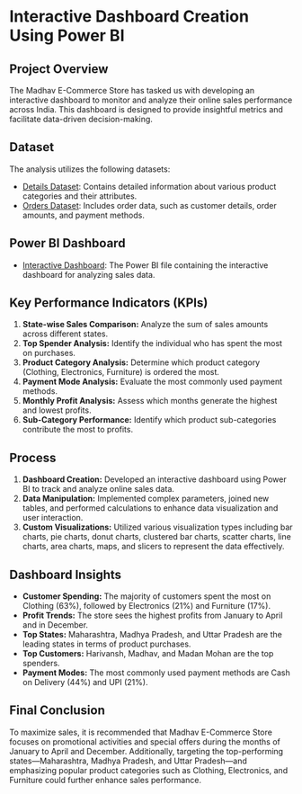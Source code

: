 # Interactive Dashboard Creation Using Power BI

## Project Overview

The Madhav E-Commerce Store has tasked us with developing an interactive dashboard to monitor and analyze their online sales performance across India. This dashboard is designed to provide insightful metrics and facilitate data-driven decision-making.

## Dataset

The analysis utilizes the following datasets:

- [Details Dataset](path/to/details.csv): Contains detailed information about various product categories and their attributes.
- [Orders Dataset](path/to/orders.csv): Includes order data, such as customer details, order amounts, and payment methods.

## Power BI Dashboard

- [Interactive Dashboard](path/to/ecom.pbix): The Power BI file containing the interactive dashboard for analyzing sales data.

## Key Performance Indicators (KPIs)

1. **State-wise Sales Comparison:** Analyze the sum of sales amounts across different states.
2. **Top Spender Analysis:** Identify the individual who has spent the most on purchases.
3. **Product Category Analysis:** Determine which product category (Clothing, Electronics, Furniture) is ordered the most.
4. **Payment Mode Analysis:** Evaluate the most commonly used payment methods.
5. **Monthly Profit Analysis:** Assess which months generate the highest and lowest profits.
6. **Sub-Category Performance:** Identify which product sub-categories contribute the most to profits.

## Process

1. **Dashboard Creation:** Developed an interactive dashboard using Power BI to track and analyze online sales data.
2. **Data Manipulation:** Implemented complex parameters, joined new tables, and performed calculations to enhance data visualization and user interaction.
3. **Custom Visualizations:** Utilized various visualization types including bar charts, pie charts, donut charts, clustered bar charts, scatter charts, line charts, area charts, maps, and slicers to represent the data effectively.

## Dashboard Insights

- **Customer Spending:** The majority of customers spent the most on Clothing (63%), followed by Electronics (21%) and Furniture (17%).
- **Profit Trends:** The store sees the highest profits from January to April and in December.
- **Top States:** Maharashtra, Madhya Pradesh, and Uttar Pradesh are the leading states in terms of product purchases.
- **Top Customers:** Harivansh, Madhav, and Madan Mohan are the top spenders.
- **Payment Modes:** The most commonly used payment methods are Cash on Delivery (44%) and UPI (21%).

## Final Conclusion

To maximize sales, it is recommended that Madhav E-Commerce Store focuses on promotional activities and special offers during the months of January to April and December. Additionally, targeting the top-performing states—Maharashtra, Madhya Pradesh, and Uttar Pradesh—and emphasizing popular product categories such as Clothing, Electronics, and Furniture could further enhance sales performance.
